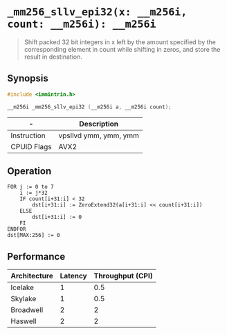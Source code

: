 `_mm256_sllv_epi32(x: __m256i, count: __m256i): __m256i`
========================================================

> Shift packed 32 bit integers in x left by the amount specified by the corresponding element in count while shifting in zeros, and store the result in destination.

## Synopsis

```c
#include <immintrin.h>

__m256i _mm256_sllv_epi32 (__m256i a, __m256i count);
```

| -           | Description           |
| ----------- | --------------------- |
| Instruction | vpsllvd ymm, ymm, ymm |
| CPUID Flags | AVX2                  |

## Operation

```
FOR j := 0 to 7
	i := j*32
	IF count[i+31:i] < 32
		dst[i+31:i] := ZeroExtend32(a[i+31:i] << count[i+31:i])
	ELSE
		dst[i+31:i] := 0
	FI
ENDFOR
dst[MAX:256] := 0
```

## Performance

| Architecture | Latency | Throughput (CPI) |
| ------------ | ------- | ---------------- |
| Icelake      | 1       | 0.5              |
| Skylake      | 1       | 0.5              |
| Broadwell    | 2       | 2                |
| Haswell      | 2       | 2                |
